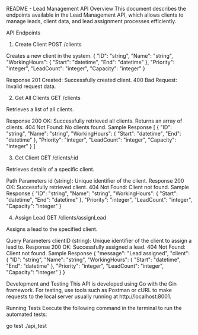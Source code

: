 README - Lead Management API
Overview
This document describes the endpoints available in the Lead Management API, which allows clients to manage leads, client data, and lead assignment processes efficiently.

API Endpoints

1. Create Client
   POST /clients

Creates a new client in the system.
{
	"ID": "string",
	"Name": "string",
	"WorkingHours": {
		"Start": "datetime",
		"End": "datetime"
	},
	"Priority": "integer",
	"LeadCount": "integer",
	"Capacity": "integer"
}

Response
201 Created: Successfully created client.
400 Bad Request: Invalid request data.

2. Get All Clients
   GET /clients

Retrieves a list of all clients.

Response
200 OK: Successfully retrieved all clients. Returns an array of clients.
404 Not Found: No clients found.
Sample Response
[
	{
		"ID": "string",
		"Name": "string",
		"WorkingHours": {
			"Start": "datetime",
			"End": "datetime"
		},
		"Priority": "integer",
		"LeadCount": "integer",
		"Capacity": "integer"
	}
]

3. Get Client
   GET /clients/:id

Retrieves details of a specific client.

Path Parameters
id (string): Unique identifier of the client.
Response
200 OK: Successfully retrieved client.
404 Not Found: Client not found.
Sample Response
{
	"ID": "string",
	"Name": "string",
	"WorkingHours": {
		"Start": "datetime",
		"End": "datetime"
	},
	"Priority": "integer",
	"LeadCount": "integer",
	"Capacity": "integer"
}

4. Assign Lead
   GET /clients/assignLead

Assigns a lead to the specified client.

Query Parameters
clientID (string): Unique identifier of the client to assign a lead to.
Response
200 OK: Successfully assigned a lead.
404 Not Found: Client not found.
Sample Response
{
	"message": "Lead assigned",
	"client": {
		"ID": "string",
		"Name": "string",
		"WorkingHours": {
		"Start": "datetime",
		"End": "datetime"
	},
		"Priority": "integer",
		"LeadCount": "integer",
		"Capacity": "integer"
	}
}

Development and Testing
This API is developed using Go with the Gin framework. For testing, use tools such as Postman or cURL to make requests to the local server usually running at http://localhost:8001.

Running Tests
Execute the following command in the terminal to run the automated tests:

go test ./api_test
